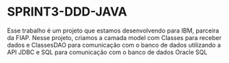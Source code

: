 # SPRINT3-DDD-JAVA
Esse trabalho é um projeto que estamos desenvolvendo para IBM, parceira da FIAP. Nesse projeto, criamos a camada model com Classes para receber dados e ClassesDAO para comunicação com o banco de dados utilizando a API JDBC e SQL para comunicação com o banco de dados Oracle SQL
